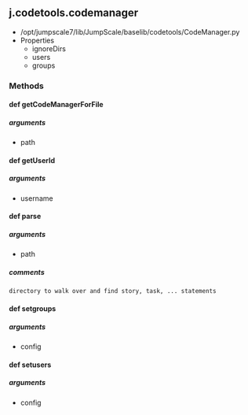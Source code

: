 ## j.codetools.codemanager

- /opt/jumpscale7/lib/JumpScale/baselib/codetools/CodeManager.py
- Properties
    - ignoreDirs
    - users
    - groups

### Methods

#### def getCodeManagerForFile 
##### arguments

- path
#### def getUserId 
##### arguments

- username
#### def parse 
##### arguments

- path

##### comments

```
directory to walk over and find story, task, ... statements

```

#### def setgroups 
##### arguments

- config
#### def setusers 
##### arguments

- config

